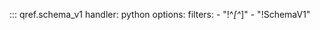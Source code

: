 ::: qref.schema_v1
    handler: python
    options:
        filters:
            - "!^_[^_]"
            - "!SchemaV1"
